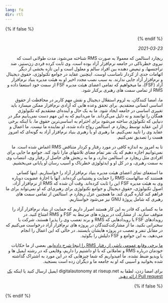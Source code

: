 ```yaml
---
lang: fa
dir: rtl
---
```


<!-- Generate a rtl environment under non-Jekyll (e.g. GitHub) -->
{% if false %}
<div dir="rtl">
{% endif %}

_2021-03-23_

ریچارد استالمن که معمولا به صورت RMS شناخته می‌شود، مدت طولانی است که نیروی خطرناکی در جامعه نرم‌افزار آزاد بوده است. وی ثابت کرده فردی زن‌ستیز، ضد تراجنسها، و تبعیض دهنده بین افراد سالم و معلول است و این تازه بخشی از دیگر اتهامات جدی از کردار نامناسب اوست. اینچنین عقاید در جوامع تکنولوژی، حقوق دیجیتال و نرم‌افزار آزاد جایی ندارند. به سبب نصب مجدد اخیر او به هیئت مدیره بنیاد نرم‌افزار آزاد (FSF)، ما میخواهیم که تمامی اعضای هیئت مدیره FSF از سمت خود استعفا داده و RMS از تمامی سمت های رهبری برکنار شود.


ما، امضا کنندگان، به لزوم استقلال دیجیتال و نقش مهم کاربر در محافظت از حقوق اساسی انسانی معتقدیم. برای تحقق وعده هایی که آزادی نرم‌افزار ممکن میسازد باید تغییری اساسی در جامعه ایجاد شود. ما به یک حال و آینده‌ای معتقدیم که تکنولوژی همگان را توانمند و نه ذلیل می‌گرداند. ما می‌دانیم که به این مهم دست نمی‌یابیم مگر در دنیایی که تکنولوژی ساخته می‌شود برای احترام به اساسی‌ترین حقوق ما. با اینکه برخی از این عقاید توسط ریچارد م. استالمن  رواج داده شده، او نماینده ما نیست. ما اعمال و عقاید وی را تایید نمی‌کنیم. ما رهبری او یا رهبری بنیاد نرم‌افزار آزاد به گونه‌ای که امروز هست را تصدیق نمی‌کنیم.


تا به امروز به اندازه کافی در مورد رفتار و کردار متناقض RMS اغماض شده است. ما نمی‌توانیم اجازه دهیم که یک نفر تمام معنای تلاشهای مارا نابود کند. جوامع ما جایی برای افرادی مثل ریچارد م. استالمن ندارد، و ما به رنجش های حاصل از رفتار وی، انتصاب وی به سمت رهبری، و در کل او و ایدئولوژی خطرناک و آسیب رسان او پایانی می‌بخشیم.


ما استعفای تمای اعضای هیئت مدیره بنیاد نرم‌افزار آزاد را خواستاریم. اینها کسانی هستنند که سالهاست RMS را حمایت و پشتیبانی کرده‌اند. آنها با اجازۀ عضویت دوباره وی به هیئت مدیره FSF این را ثابت کرده‌اند. وقت آن شده که RMS از نرم‌افزار آزاد، اصول تکنولوژی، حقوق دیجیتال و جوامع تکنولوژی برای رهبری‌ای که او نمی‌تواند برای ما فراهم کند کناره گیری کند. ما همچنین عزل ریچارد م. استالمن از تمامی سمت های رهبری که شامل پروژۀ GNU نیز می‌شود خواستاریم.


ما به کسانی که قادر به این کار هستند اصرار داریم که حمایت از بنیاد نرم‌افزار آزاد را متوقف سازند. از مشارکت در پروژه های مرتبط به FSF و RMS امتناع کنید. در رویدادهای FSF یا رویدادهایی که RMS و برند تعصب وی را پذیرا هستند، شرکت یا سخنرانی نکنید. ما از مشارکت‌کنندگان در پروژه های نرم‌افزار آزاد درخواست می‌کنیم که در مقابل تنفر و تعصب در پروژه هایشان بایستند. در حالی که این اعمال را انجام می‌دهید، به این جوامع و FSF دلیلش را بگوئید.


<a href="https://rms-open-letter.github.io/appendix.fa">ما برخی وقایع عمومی ناشی از رفتار RMS را اینجا شرح داده‌ایم.</a> بعضی از ما حکایات خودمان درباره RMS و تعاملاتی که با او داشتیم را داریم، وقایعی که در رشته ایمیل ها و یا ویدیو ضبط نشده. ما امیدواریم که شما چیزهایی که در این مورد به اشتراک گذاشته شده بخوانید و آسیبی که او به جامعه ما و دیگران زده است بسنجید.


برای امضا زدن، لطفا به digitalautonomy at riseup.net ایمیل ارسال کنید یا اینکه <a href="https://github.com/rms-open-letter/rms-open-letter.github.io/pulls">یک Pull request ارائه دهید.</a>

{% if false %}
</div>
{% endif %}

